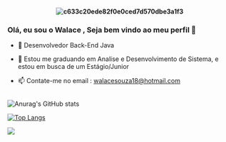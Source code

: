 <h4 align="center">
 
![c633c20ede82f0e0ced7d570dbe3a1f3](https://user-images.githubusercontent.com/70382532/138322189-2db8df52-9dcb-40a0-88a8-c365466bd33d.gif)





### Olá, eu sou o Walace , Seja bem vindo ao meu perfil 👋
- 🔭 Desenvolvedor Back-End Java
- 🌱 Estou me graduando em Analise e Desenvolvimento de Sistema, e estou em busca de um Estágio/Junior
- 📫 Contate-me no email : walacesouza18@hotmail.com
 
  ##
  
  
![Anurag's GitHub stats](https://github-readme-stats.vercel.app/api?username=Walace019&show_icons=true&theme=monokai)
 
 [![Top Langs](https://github-readme-stats.vercel.app/api/top-langs/?username=Walace019&layout=compact)](https://github.com/anuraghazra/github-readme-stats)
 
<div> 
  <a href="https://www.linkedin.com/in/walacearantes/" target="_blank"><img src="https://img.shields.io/badge/-LinkedIn-%230077B5?style=for-the-badge&logo=linkedin&logoColor=white" target="_blank"></a> 

